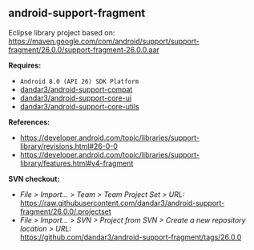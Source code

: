 ## android-support-fragment

Eclipse library project based on:<br/>
https://maven.google.com/com/android/support/support-fragment/26.0.0/support-fragment-26.0.0.aar

**Requires:**
- `Android 8.0 (API 26) SDK Platform`
- [dandar3/android-support-compat](https://github.com/dandar3/android-support-compat/tree/26.0.0)
- [dandar3/android-support-core-ui](https://github.com/dandar3/android-support-core-ui/tree/26.0.0)
- [dandar3/android-support-core-utils](https://github.com/dandar3/android-support-core-utils/tree/26.0.0)

**References:**
- https://developer.android.com/topic/libraries/support-library/revisions.html#26-0-0
- https://developer.android.com/topic/libraries/support-library/features.html#v4-fragment

**SVN checkout:**
- _File > Import... > Team > Team Project Set > URL:_<br/>
  https://raw.githubusercontent.com/dandar3/android-support-fragment/26.0.0/.projectset
- _File > Import... > SVN > Project from SVN > Create a new repository location > URL:_<br/> 
  https://github.com/dandar3/android-support-fragment/tags/26.0.0